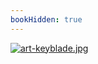 ```yaml
---
bookHidden: true
---
```

[![art-keyblade.jpg](https://i.postimg.cc/y8d1GtKg/art-keyblade.jpg)](/docs/art/gallery/1)
